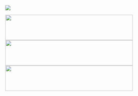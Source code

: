 <img src="https://capsule-render.vercel.app/api?type=Cylinder&&color=FFCCFF&height=150&width=250&section=header&text=Hey%20Everyone!&fontSize=85" />

<img height="80" width="400" justifyContent="center" src="https://data.whicdn.com/images/257039116/original.gif"/><img height="80" width="400" justifyContent="center" src="https://data.whicdn.com/images/257039116/original.gif"/><img height="80" width="400" justifyContent="center" src="https://data.whicdn.com/images/257039116/original.gif"/>



